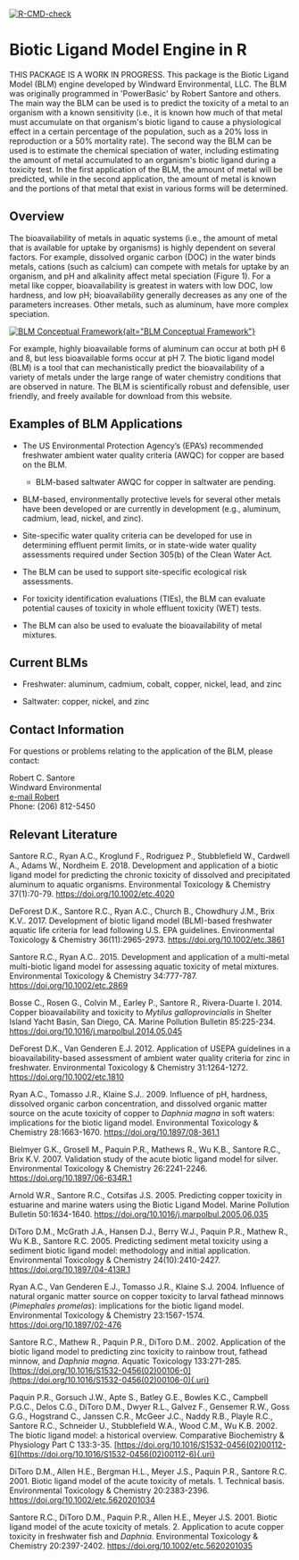 <!-- badges: start -->

[![R-CMD-check](https://github.com/WindwardEnv/BLMEngineInR/actions/workflows/R-CMD-check.yaml/badge.svg)](https://github.com/WindwardEnv/BLMEngineInR/actions/workflows/R-CMD-check.yaml)

<!-- badges: end -->

# Biotic Ligand Model Engine in R

THIS PACKAGE IS A WORK IN PROGRESS. This package is the Biotic Ligand Model (BLM) engine developed by Windward Environmental, LLC. The BLM was originally programmed in 'PowerBasic' by Robert Santore and others. The main way the BLM can be used is to predict the toxicity of a metal to an organism with a known sensitivity (i.e., it is known how much of that metal must accumulate on that organism's biotic ligand to cause a physiological effect in a certain percentage of the population, such as a 20% loss in reproduction or a 50% mortality rate). The second way the BLM can be used is to estimate the chemical speciation of water, including estimating the amount of metal accumulated to an organism's biotic ligand during a toxicity test. In the first application of the BLM, the amount of metal will be predicted, while in the second application, the amount of metal is known and the portions of that metal that exist in various forms will be determined.

## **Overview**

The bioavailability of metals in aquatic systems (i.e., the amount of metal that is available for uptake by organisms) is highly dependent on several factors. For example, dissolved organic carbon (DOC) in the water binds metals, cations (such as calcium) can compete with metals for uptake by an organism, and pH and alkalinity affect metal speciation (Figure 1). For a metal like copper, bioavailability is greatest in waters with low DOC, low hardness, and low pH; bioavailability generally decreases as any one of the parameters increases. Other metals, such as aluminum, have more complex speciation.

[![BLM Conceptual Framework](https://www.windwardenv.com/images/BLM-Conceptual-Framework1-600x421.jpg){alt="BLM Conceptual Framework"}](https://www.windwardenv.com/images/BLM-Conceptual-Framework1.jpg)

For example, highly bioavailable forms of aluminum can occur at both pH 6 and 8, but less bioavailable forms occur at pH 7. The biotic ligand model (BLM) is a tool that can mechanistically predict the bioavailability of a variety of metals under the large range of water chemistry conditions that are observed in nature. The BLM is scientifically robust and defensible, user friendly, and freely available for download from this website.

## **Examples of BLM Applications**

-   The US Environmental Protection Agency’s (EPA’s) recommended freshwater ambient water quality criteria (AWQC) for copper are based on the BLM.

    -   BLM-based saltwater AWQC for copper in saltwater are pending.

-   BLM-based, environmentally protective levels for several other metals have been developed or are currently in development (e.g., aluminum, cadmium, lead, nickel, and zinc).

-   Site-specific water quality criteria can be developed for use in determining effluent permit limits, or in state-wide water quality assessments required under Section 305(b) of the Clean Water Act.

-   The BLM can be used to support site-specific ecological risk assessments.

-   For toxicity identification evaluations (TIEs), the BLM can evaluate potential causes of toxicity in whole effluent toxicity (WET) tests.

-   The BLM can also be used to evaluate the bioavailability of metal mixtures.

## **Current BLMs**

-   Freshwater: aluminum, cadmium, cobalt, copper, nickel, lead, and zinc

-   Saltwater: copper, nickel, and zinc

## **Contact Information**

For questions or problems relating to the application of the BLM, please contact:

Robert C. Santore\
Windward Environmental\
[e-mail Robert](https://www.windwardenv.com/team/robert-santore/)\
Phone: (206) 812-5450

## **Relevant Literature**

Santore R.C., Ryan A.C., Kroglund F., Rodriguez P., Stubblefield W., Cardwell A., Adams W., Nordheim E. 2018. Development and application of a biotic ligand model for predicting the chronic toxicity of dissolved and precipitated aluminum to aquatic organisms. Environmental Toxicology & Chemistry 37(1):70-79. <https://doi.org/10.1002/etc.4020>

DeForest D.K., Santore R.C., Ryan A.C., Church B., Chowdhury J.M., Brix K.V.. 2017. Development of biotic ligand model (BLM)-based freshwater aquatic life criteria for lead following U.S. EPA guidelines. Environmental Toxicology & Chemistry 36(11):2965-2973. <https://doi.org/10.1002/etc.3861>

Santore R.C., Ryan A.C.. 2015. Development and application of a multi-metal multi-biotic ligand model for assessing aquatic toxicity of metal mixtures. Environmental Toxicology & Chemistry 34:777-787. <https://doi.org/10.1002/etc.2869>

Bosse C., Rosen G., Colvin M., Earley P., Santore R., Rivera-Duarte I. 2014. Copper bioavailability and toxicity to *Mytilus galloprovincialis* in Shelter Island Yacht Basin, San Diego, CA. Marine Pollution Bulletin 85:225-234. <https://doi.org/10.1016/j.marpolbul.2014.05.045>

DeForest D.K., Van Genderen E.J. 2012. Application of USEPA guidelines in a bioavailability-based assessment of ambient water quality criteria for zinc in freshwater. Environmental Toxicology & Chemistry 31:1264-1272. <https://doi.org/10.1002/etc.1810>

Ryan A.C., Tomasso J.R., Klaine S.J.. 2009. Influence of pH, hardness, dissolved organic carbon concentration, and dissolved organic matter source on the acute toxicity of copper to *Daphnia magna* in soft waters: implications for the biotic ligand model. Environmental Toxicology & Chemistry 28:1663-1670. <https://doi.org/10.1897/08-361.1>

Bielmyer G.K., Grosell M., Paquin P.R., Mathews R., Wu K.B., Santore R.C., Brix K.V. 2007. Validation study of the acute biotic ligand model for silver. Environmental Toxicology & Chemistry 26:2241-2246. <https://doi.org/10.1897/06-634R.1>

Arnold W.R., Santore R.C., Cotsifas J.S. 2005. Predicting copper toxicity in estuarine and marine waters using the Biotic Ligand Model. Marine Pollution Bulletin 50:1634-1640. <https://doi.org/10.1016/j.marpolbul.2005.06.035>

DiToro D.M., McGrath J.A., Hansen D.J., Berry W.J., Paquin P.R., Mathew R., Wu K.B., Santore R.C. 2005. Predicting sediment metal toxicity using a sediment biotic ligand model: methodology and initial application. Environmental Toxicology & Chemistry 24(10):2410-2427. <https://doi.org/10.1897/04-413R.1>

Ryan A.C., Van Genderen E.J., Tomasso J.R., Klaine S.J. 2004. Influence of natural organic matter source on copper toxicity to larval fathead minnows (*Pimephales promelas*): implications for the biotic ligand model. Environmental Toxicology & Chemistry 23:1567-1574. <https://doi.org/10.1897/02-476>

Santore R.C., Mathew R., Paquin P.R., DiToro D.M.. 2002. Application of the biotic ligand model to predicting zinc toxicity to rainbow trout, fathead minnow, and *Daphnia magna*. Aquatic Toxicology 133:271-285. [https://doi.org/10.1016/S1532-0456(02)00106-0](https://doi.org/10.1016/S1532-0456(02)00106-0){.uri}

Paquin P.R., Gorsuch J.W., Apte S., Batley G.E., Bowles K.C., Campbell P.G.C., Delos C.G., DiToro D.M., Dwyer R.L., Galvez F., Gensemer R.W., Goss G.G., Hogstrand C., Janssen C.R., McGeer J.C., Naddy R.B., Playle R.C., Santore R.C., Schneider U., Stubblefield W.A., Wood C.M., Wu K.B. 2002. The biotic ligand model: a historical overview. Comparative Biochemistry & Physiology Part C 133:3-35. [https://doi.org/10.1016/S1532-0456(02)00112-6](https://doi.org/10.1016/S1532-0456(02)00112-6){.uri}

DiToro D.M., Allen H.E., Bergman H.L., Meyer J.S., Paquin P.R., Santore R.C. 2001. Biotic ligand model of the acute toxicity of metals. 1. Technical basis. Environmental Toxicology & Chemistry 20:2383-2396. <https://doi.org/10.1002/etc.5620201034>

Santore R.C., DiToro D.M., Paquin P.R., Allen H.E., Meyer J.S. 2001. Biotic ligand model of the acute toxicity of metals. 2. Application to acute copper toxicity in freshwater fish and *Daphnia*. Environmental Toxicology & Chemistry 20:2397-2402. <https://doi.org/10.1002/etc.5620201035>
